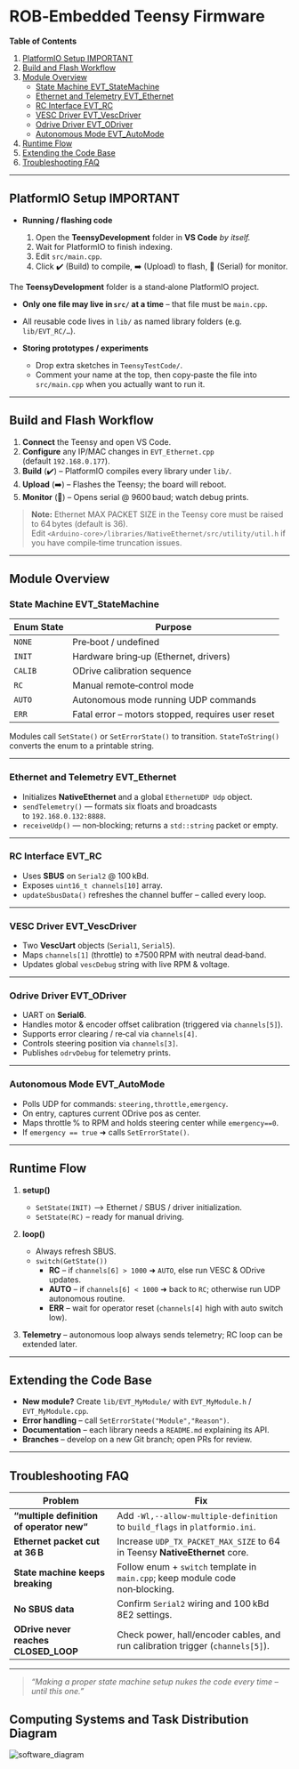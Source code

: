 # ROB‑Embedded Teensy Firmware

**Table of Contents**

1. [PlatformIO Setup IMPORTANT](#platformio-setup-important)  
2. [Build and Flash Workflow](#build-and-flash-workflow)  
3. [Module Overview](#module-overview)  
   * [State Machine EVT_StateMachine](#state-machine-evt_statemachine)  
   * [Ethernet and Telemetry EVT_Ethernet](#ethernet-and-telemetry-evt_ethernet)  
   * [RC Interface EVT_RC](#rc-interface-evt_rc)  
   * [VESC Driver EVT_VescDriver](#vesc-driver-evt_vescdriver)  
   * [Odrive Driver EVT_ODriver](#odrive-driver-evt_odriver)  
   * [Autonomous Mode EVT_AutoMode](#autonomous-mode-evt_automode)  
4. [Runtime Flow](#runtime-flow)  
5. [Extending the Code Base](#extending-the-code-base)  
6. [Troubleshooting FAQ](#troubleshooting-faq)  

---

## PlatformIO Setup IMPORTANT

* **Running / flashing code**

  1. Open the **TeensyDevelopment** folder in **VS Code** *by itself.*  
  2. Wait for PlatformIO to finish indexing.  
  3. Edit `src/main.cpp`.  
  4. Click ✔️ (Build) to compile, ➡️ (Upload) to flash, 🔌 (Serial) for monitor.

The **TeensyDevelopment** folder is a stand‑alone PlatformIO project.

* **Only one file may live in `src/` at a time** – that file must be `main.cpp`.  
* All reusable code lives in `lib/` as named library folders (e.g. `lib/EVT_RC/…`).  

* **Storing prototypes / experiments**

  * Drop extra sketches in `TeensyTestCode/`.  
  * Comment your name at the top, then copy‑paste the file into `src/main.cpp` when you actually want to run it.

---

## Build and Flash Workflow

1. **Connect** the Teensy and open VS Code.  
2. **Configure** any IP/MAC changes in `EVT_Ethernet.cpp` (default `192.168.0.177`).  
3. **Build** (✔️) – PlatformIO compiles every library under `lib/`.  
4. **Upload** (➡️) – Flashes the Teensy; the board will reboot.  
5. **Monitor** (🔌) – Opens serial @ 9600 baud; watch debug prints.  

> **Note:** Ethernet MAX PACKET SIZE in the Teensy core must be raised to 64 bytes (default is 36).  
> Edit `<Arduino‑core>/libraries/NativeEthernet/src/utility/util.h` if you have compile‑time truncation issues.

---

## Module Overview

### State Machine EVT_StateMachine

| Enum State | Purpose |
|------------|---------|
| `NONE`     | Pre‑boot / undefined |
| `INIT`     | Hardware bring‑up (Ethernet, drivers) |
| `CALIB`    | ODrive calibration sequence |
| `RC`       | Manual remote‑control mode |
| `AUTO`     | Autonomous mode running UDP commands |
| `ERR`      | Fatal error – motors stopped, requires user reset |

Modules call `SetState()` or `SetErrorState()` to transition. `StateToString()` converts the enum to a printable string.

---

### Ethernet and Telemetry EVT_Ethernet

* Initializes **NativeEthernet** and a global `EthernetUDP Udp` object.  
* `sendTelemetry()` — formats six floats and broadcasts to `192.168.0.132:8888`.  
* `receiveUdp()` — non‑blocking; returns a `std::string` packet or empty.

---

### RC Interface EVT_RC

* Uses **SBUS** on `Serial2` @ 100 kBd.  
* Exposes `uint16_t channels[10]` array.  
* `updateSbusData()` refreshes the channel buffer – called every loop.

---

### VESC Driver EVT_VescDriver

* Two **VescUart** objects (`Serial1`, `Serial5`).  
* Maps `channels[1]` (throttle) to ±7500 RPM with neutral dead‑band.  
* Updates global `vescDebug` string with live RPM & voltage.

---

### Odrive Driver EVT_ODriver

* UART on **Serial6**.  
* Handles motor & encoder offset calibration (triggered via `channels[5]`).  
* Supports error clearing / re‑cal via `channels[4]`.  
* Controls steering position via `channels[3]`.  
* Publishes `odrvDebug` for telemetry prints.

---

### Autonomous Mode EVT_AutoMode

* Polls UDP for commands: `steering,throttle,emergency`.  
* On entry, captures current ODrive pos as center.  
* Maps throttle % to RPM and holds steering center while `emergency==0`.  
* If `emergency == true` ➜ calls `SetErrorState()`.

---

## Runtime Flow

1. **setup()**  
   * `SetState(INIT)` ⟶ Ethernet / SBUS / driver initialization.  
   * `SetState(RC)` – ready for manual driving.

2. **loop()**  
   * Always refresh SBUS.  
   * `switch(GetState())`  
     * **RC** – if `channels[6] > 1000` ➜ `AUTO`, else run VESC & ODrive updates.  
     * **AUTO** – if `channels[6] < 1000` ➜ back to `RC`; otherwise run UDP autonomous routine.  
     * **ERR** – wait for operator reset (`channels[4]` high with auto switch low).  

3. **Telemetry** – autonomous loop always sends telemetry; RC loop can be extended later.

---

## Extending the Code Base

* **New module?** Create `lib/EVT_MyModule/` with `EVT_MyModule.h` / `EVT_MyModule.cpp`.  
* **Error handling** – call `SetErrorState("Module","Reason")`.  
* **Documentation** – each library needs a `README.md` explaining its API.  
* **Branches** – develop on a new Git branch; open PRs for review.

---

## Troubleshooting FAQ

| Problem | Fix |
|---------|-----|
| **“multiple definition of operator new”** | Add `-Wl,--allow-multiple-definition` to `build_flags` in `platformio.ini`. |
| **Ethernet packet cut at 36 B** | Increase `UDP_TX_PACKET_MAX_SIZE` to 64 in Teensy **NativeEthernet** core. |
| **State machine keeps breaking** | Follow enum + `switch` template in `main.cpp`; keep module code non‑blocking. |
| **No SBUS data** | Confirm `Serial2` wiring and 100 kBd 8E2 settings. |
| **ODrive never reaches CLOSED_LOOP** | Check power, hall/encoder cables, and run calibration trigger (`channels[5]`). |

---

> *“Making a proper state machine setup nukes the code every time – until this one.”*
 
## Computing Systems and Task Distribution Diagram
![software_diagram](README.assets/software_diagram.png)